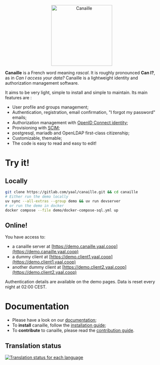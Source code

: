 <div align="center">
    <img src="https://gitlab.com/yaal/canaille/-/raw/main/canaille/static/img/canaille-full.webp" height="200" alt="Canaille" />
</div>

**Canaille** is a French word meaning *rascal*. It is roughly pronounced **Can I?**,
as in *Can I access your data?* Canaille is a lightweight identity and authorization management software.

It aims to be very light, simple to install and simple to maintain. Its main features are :
- User profile and groups management;
- Authentication, registration, email confirmation, "I forgot my password" emails;
- Authorization management with [OpenID Connect identity](https://openid.net/developers/how-connect-works);
- Provisioning with [SCIM](https://scim.libre.sh);
- postgresql, mariadb and OpenLDAP first-class citizenship;
- Customizable, themable;
- The code is easy to read and easy to edit!

# Try it!

## Locally

```bash
git clone https://gitlab.com/yaal/canaille.git && cd canaille
# Either run the demo locally
uv sync --all-extras --group demo && uv run devserver
# or run the demo in docker
docker compose --file demo/docker-compose-sql.yml up
```

## Online!

You have access to:
- a canaille server at [https://demo.canaille.yaal.coop](https://demo.canaille.yaal.coop)
- a dummy client at [https://demo.client1.yaal.coop](https://demo.client1.yaal.coop)
- another dummy client at [https://demo.client2.yaal.coop](https://demo.client2.yaal.coop)

Authentication details are available on the demo pages. Data is reset every night at 02:00 CEST.

# Documentation

- Please have a look on our [documentation](https://canaille.readthedocs.io);
- To **install** canaille, follow the [installation guide](https://canaille.readthedocs.io/en/latest/tutorial/install.html);
- To **contribute** to canaille, please read the [contribution guide](https://canaille.readthedocs.io/en/latest/development/contributing.html).

## Translation status

[![Translation status for each language](https://hosted.weblate.org/widgets/canaille/-/canaille/multi-blue.svg)](https://hosted.weblate.org/engage/canaille/?utm_source=widget)
